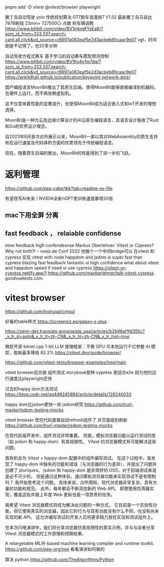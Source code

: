 pnpm add -D vitest @vitest/browser playwright

撒丁岛自动驾驶 yolo 传统规划算法
GT7跑车浪漫旅7 V1.52 最新撒丁岛马自达787B刷钱 23min+ 727500Cr.点数 附车辆调教
https://www.bilibili.com/video/BV1mkmKYsEaR/?spm_id_from=333.337.search-card.all.click&vd_source=c6697a063eaf5e2d3acbeb85caac9e07
vgt，时间倒是不记得了，也20多分钟

自动驾驶方程式赛车 基于学习的自动赛车模型预测控制
https://www.bilibili.com/video/BV1Ky4y1m7dq/?spm_id_from=333.337.search-card.all.click&vd_source=c6697a063eaf5e2d3acbeb85caac9e07
https://ankitdhall.github.io/publication/keypoint-network-amz/

国产编程语言MoonBit推出了其原生后端，使得MoonBit能够直接编译到机器码，在硬件上运行，而不再依赖虚拟机。

这不仅意味着性能的显著提升，也使得MoonBit成为适合嵌入式和IoT开发的理想选择。

MoonBit是一种为云及边缘计算设计的AI云原生编程语言，其语言设计吸收了Rust和Go的优秀设计理念。

自2023年8月首次对外展示以来，MoonBit一直以其对WebAssembly的原生支持和在运行速度及代码体积方面的优势领先于传统编程语言。

现在，随着原生后端的推出，MoonBit的性能得到了进一步的飞跃。


# 返利管理
https://github.com/pea-cake/tbk?tab=readme-ov-file

有望改写AI未来！NVIDIA全新nGPT使训练速度暴增20倍
## mac下用全屏 分离

## fast feedback ， relaiable confidense

slow feedback
high confendesnse
Markus Oberlehner: Vitest or Cypress? Why not both?! – vuejs.de Conf 2022
他做个一个中间bridge可以 在vitest 和 cypress 实现
vitest with node happdom and jsdom is super fast than cypress
blazing fast feedback
fantastic ui
high confidence
what about vitest and happdom speed
if need ui use cypress
https://vitest-or-cypress.netlify.app/1
https://github.com/maoberlehner/talk-vitest-cypress
goodvuetests.com

# vitest browser
https://github.com/toshusai/cmpui

好看的table样式
https://screensiz.es/galaxy-s-plus


https://zenn-dev.translate.goog/apple_yagi/articles/b2b96af1fd355c?_x_tr_sl=auto&_x_tr_tl=zh-CN&_x_tr_hl=zh-CN&_x_tr_hist=true


微软开源 bitnet.cpp 1-bit LLM 推理框架：不靠 GPU 可本地运行千亿参数 AI 模型，能耗最多降低 82.2%
https://vitest.dev/guide/browser/

https://github.com/vitest-tests/browser-examples/tree/main

vitest browser适合做 组件测试 storybook那种
cypress 更适合e2e 因为他的运行速度比playwright还快

过去的happy dom方法测试
https://blog.csdn.net/qq449245884/article/details/126240033

happy dom比jsdom更快一些
jsdom研究
https://github.com/trurl-master/jsdom-testing-mocks

vitest browser 改完代码直接自动refresh组件了 非页面级别刷新
https://github.com/trurl-master/jsdom-testing-mocks

在现代前端开发中，组件测试非常重要。 但是，模拟浏览器功能以运行测试的库（如 jsdom 和 happy-dom）有其局限性。 Vitest 的浏览器模式有可能解决这些问题。

我有机会为 Vitest + happy-dom 配置中的组件编写测试。 在这个过程中，我发现了 happy-dom 中缺失的功能和错误（与浏览器的行为差异），并提出了问题并创建了 pluriques。
jsdom 和 happy-dom 是非常好的 OSS，对于前端测试来说是必不可少的。 但是通过这种体验，通过模拟浏览器功能来实现测试不是有限制吗？ 我开始思考这个问题。
具体来说，众所周知，现代浏览器非常复杂，具有大量的功能和规范。 此外，每年都会不断添加新的 Web API。 即使使用仿真器实现，覆盖这些并跟上年度 Web 更新也是一项昂贵的任务。

我希望 Vitest 浏览器模式将成为解决此问题的一种方式。 它目前是一个实验性功能，但它使用真实的浏览器，因此它的行为与现有功能没有什么不同，也没有尚未实现的新 API。 这允许编写测试的开发人员将更多精力放在实现和测试组件上。

在本次闪电演讲中，我们将分享浏览器仿真局限性的真实示例，并与与会者分享 Vitest 浏览器模式的工作原理和预期结果。

A retargetable MLIR-based machine learning compiler and runtime toolkit.
https://github.com/iree-org/iree
看看演讲如何做的


算法 python
https://github.com/TheAlgorithms/Python
